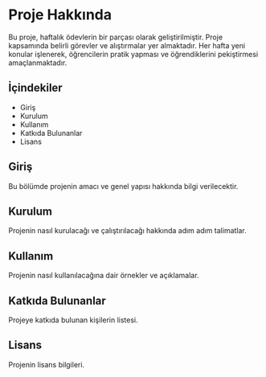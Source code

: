 # Proje Hakkında

Bu proje, haftalık ödevlerin bir parçası olarak geliştirilmiştir. Proje kapsamında belirli görevler ve alıştırmalar yer almaktadır. Her hafta yeni konular işlenerek, öğrencilerin pratik yapması ve öğrendiklerini pekiştirmesi amaçlanmaktadır.

## İçindekiler

- Giriş
- Kurulum
- Kullanım
- Katkıda Bulunanlar
- Lisans

## Giriş

Bu bölümde projenin amacı ve genel yapısı hakkında bilgi verilecektir.

## Kurulum

Projenin nasıl kurulacağı ve çalıştırılacağı hakkında adım adım talimatlar.

## Kullanım

Projenin nasıl kullanılacağına dair örnekler ve açıklamalar.

## Katkıda Bulunanlar

Projeye katkıda bulunan kişilerin listesi.

## Lisans

Projenin lisans bilgileri.
